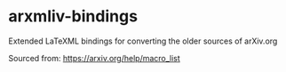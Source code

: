 # arxmliv-bindings

Extended LaTeXML bindings for converting the older sources of arXiv.org

Sourced from:
https://arxiv.org/help/macro_list
